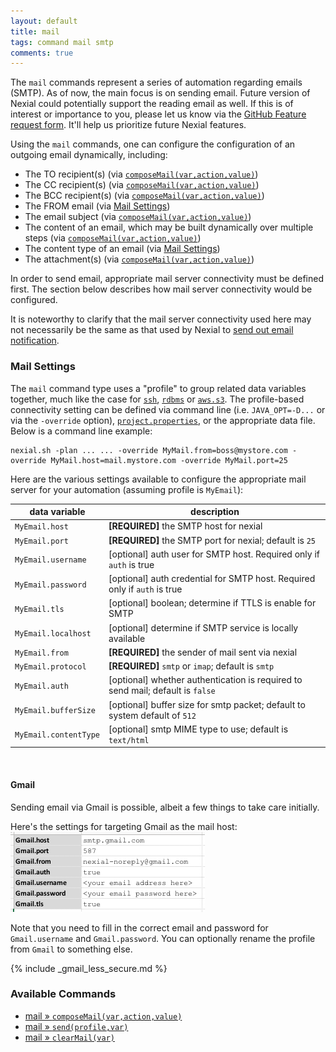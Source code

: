 ```yaml
---
layout: default
title: mail
tags: command mail smtp
comments: true
---
```



The `mail` commands represent a series of automation regarding emails (SMTP). As of now, the main focus is on sending 
email. Future version of Nexial could potentially support the reading email as well. If this is of interest or
importance to you, please let us know via the 
[GitHub Feature request form](https://github.com/nexiality/nexial-core/issues/new?template=feature_request.md). It'll
help us prioritize future Nexial features. 

Using the `mail` commands, one can configure the configuration of an outgoing email dynamically, including: 
- The TO recipient(s) (via [`composeMail(var,action,value)`](composeMail(var,action,value)))
- The CC recipient(s) (via [`composeMail(var,action,value)`](composeMail(var,action,value)))
- The BCC recipient(s) (via [`composeMail(var,action,value)`](composeMail(var,action,value)))
- The FROM email (via [Mail Settings](#mail-settings))
- The email subject (via [`composeMail(var,action,value)`](composeMail(var,action,value)))
- The content of an email, which may be built dynamically over multiple steps 
  (via [`composeMail(var,action,value)`](composeMail(var,action,value)))
- The content type of an email (via [Mail Settings](#mail-settings))
- The attachment(s) (via [`composeMail(var,action,value)`](composeMail(var,action,value)))

In order to send email, appropriate mail server connectivity must be defined first.  The section below describes how
mail server connectivity would be configured. 

It is noteworthy to clarify that the mail server connectivity used here may not necessarily be the same as that used
by Nexial to [send out email notification](../../systemvars/index#nexial.enableEmail).


### Mail Settings
The `mail` command type uses a "profile" to group related data variables together, much like the case for 
[`ssh`](../ssh/index#connection-setup), [`rdbms`](../rdbms/index#database-connection-setup) or 
[`aws.s3`](../aws.s3/index#connection-setup).  The profile-based connectivity setting can be defined via command line 
(i.e. `JAVA_OPT=-D...` or via the `-override` option), 
[`project.properties`](../../userguide/UnderstandingProjectStructure#artifactprojectproperties), or the appropriate 
data file.  Below is a command line example:

```
nexial.sh -plan ... ... -override MyMail.from=boss@mystore.com -override MyMail.host=mail.mystore.com -override MyMail.port=25
```

Here are the various settings available to configure the appropriate mail server for your automation 
(assuming profile is `MyEmail`):

| data variable         | description                                                                    |
| --------------------- | ------------------------------------------------------------------------------ |
| `MyEmail.host`        | **[REQUIRED]** the SMTP host for nexial                                        |
| `MyEmail.port`        | **[REQUIRED]** the SMTP port for nexial; default is `25`                       |
| `MyEmail.username`    | [optional] auth user for SMTP host. Required only if `auth` is true            |
| `MyEmail.password`    | [optional] auth credential for SMTP host. Required only if `auth` is true      |
| `MyEmail.tls`         | [optional] boolean; determine if TTLS is enable for SMTP                       |
| `MyEmail.localhost`   | [optional] determine if SMTP service is locally available                      |
| `MyEmail.from`        | **[REQUIRED]** the sender of mail sent via nexial                              |
| `MyEmail.protocol`    | **[REQUIRED]** `smtp` or `imap`; default is `smtp`                             |
| `MyEmail.auth`        | [optional] whether authentication is required to send mail; default is `false` |
| `MyEmail.bufferSize`  | [optional] buffer size for smtp packet; default to system default of `512`     |
| `MyEmail.contentType` | [optional] smtp MIME type to use; default is `text/html`                       |

<br/>


#### Gmail
Sending email via Gmail is possible, albeit a few things to take care initially.

Here's the settings for targeting Gmail as the mail host:<br/>
![](image/mail_01.png)

Note that you need to fill in the correct email and password for `Gmail.username` and `Gmail.password`. You can 
optionally rename the profile from `Gmail` to something else.

{% include _gmail_less_secure.md %}


### Available Commands
- [mail &raquo; `composeMail(var,action,value)`](../mail/composeMail(var,action,value))
- [mail &raquo; `send(profile,var)`](../mail/send(profile,var))
- [mail &raquo; `clearMail(var)`](../mail/clearMail(var))
